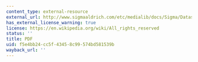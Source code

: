 ```yaml
---
content_type: external-resource
external_url: http://www.sigmaaldrich.com/etc/medialib/docs/Sigma/Datasheet/7/l7651dat.Par.0001.File.tmp/l7651dat.pdf
has_external_license_warning: true
license: https://en.wikipedia.org/wiki/All_rights_reserved
status: ''
title: PDF
uid: f5e4bb24-cc5f-4345-8c99-574bd581539b
wayback_url: ''
---
```

